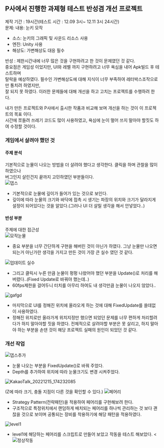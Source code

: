 ## P사에서 진행한 과제형 테스트 반성겸 개선 프로젝트
제작 기간 : 19시간(테스트 시간 : 12.09 3시~ 12.11 3시 24시간)\
문제: 내용: 눈키 모작
  - 소스: 눈키의 그래픽 및 사운드 리소스 사용
  - 엔진: Unity 사용
  - 해상도: 가변해상도 대응 필수
 
 반성 : 제한시간내에 너무 많은 것을 구현하려고 한 것이 문제였던 것 같다.\
 중요점은 게임성 이었지만, UI와 레벨 까지 구현하려고 너무 욕심을 내어 Apk빌드 후 테스트하며\
 탈락을 예상하였다. 필수인 가변해상도에 대해 지식이 너무 부족하여 레터박스조작으로만 퉁치려 하였지만,\
 잘 되지 못 하였다. 이러한 문제들에 대해 개선을 하고 고치는 프로젝트를 수행하려 한다.
 
 내가 만든 프로젝트와 P사에서 출시한 작품과 비교해 보며 개선을 하는 것이 이 프로젝트의 목표 이다.\
 시간에 쪼들려 쓰레기 코드도 많이 사용하였고, 욕심에 눈이 멀어 쓰지 말아야 할짓도 하여 수정할 것이다.

### 게임에서 살려야 했던 것
#### 주제 분석
기본적으로 눈물이 나오는 방법을 더 살려야 했다고 생각한다. 클릭을 하며 관찰을 많이 하였으나\
버그인지 살린건지 끝까지 고민하였던 부분들이다.\
![뎁스](https://user-images.githubusercontent.com/93506849/207499642-12471466-6e1c-49b2-a633-2bf529f90798.JPG)
- 기본적으로 눈물에 깊이가 들어가 있는 것으로 보인다.
- 깊이에 따라 눈물의 크기와 바닥에 접촉 시 생기는 파장의 위치와 크기가 달라지게 설정이 되어있다는 것을 알았다.(그러나 UI 더 살릴 생각을 해서 안넣었다..)

#### 반성 부분
주제에 대한 접근성\
![모작눈물](https://user-images.githubusercontent.com/93506849/207500089-90cecb4f-d132-4572-8ed8-e8dda870c5f3.JPG)
- 중요 부분을 너무 간단하게 구현을 해버린 것이 아닌가 하였다. 그냥 눈물만 나오면 되는거 아닌가란 생각을 가지고 만든 것이 가장 큰 실수 였던 것 같다.

![업데이트 실수](https://user-images.githubusercontent.com/93506849/207500303-750d8a72-89ff-436c-89e7-7dd4e5aaeead.JPG)

- 그리고 클릭시 누른 만큼 눈물이 펑펑 나왔어야 했던 부분을 Update()로 처리를 해버렸다..(Fixed Update로 바꿔야 했는데..)
- 60fps제한을 걸어두니 터치를 아무리 하여도 내 생각만큼 눈물이 나오지 않았다..

 ![gafgd](https://user-images.githubusercontent.com/93506849/207501237-771abf1a-b198-4ad9-9b79-843c2c0560be.JPG)
 
- 마지막으로 UI를 정해진 위치에 올라오게 하는 것에 대해 FixedUpdate를 쓸데없이 사용하였다.
- 정해진 위치로만 올라가게 위치지정만 했으면 되었던 문제를 너무 편하게 처리할려다가 하지 말아야할 짓을 하였다.
전체적으로 살려야할 부분은 못 살리고, 하지 말아야 하는 부분을 손댄 것이 해당 프로젝트 실패의 원인이 되었던 것 같다.

### 개선 작업
![뎁스추가](https://user-images.githubusercontent.com/93506849/207812270-2cbb40a6-e4a8-4b12-9435-076014e55ad9.JPG)
- 눈물 나오는 부분을 FixedUpdate()로 바꿔 주었다.
- Depth를 추가하여 위치에 따라 눈물크기도 변경 시켜주었다.

![KakaoTalk_20221215_174232085](https://user-images.githubusercontent.com/93506849/207813156-ef48dd14-0508-4691-8de8-601eba7a967e.gif)

(Z에 따라 크기, 충돌 지점이 다른 것을 확인할 수 있다.)
![페어리](https://user-images.githubusercontent.com/93506849/208022339-87aeac73-c4bc-41d9-beb3-2d068d477432.JPG)
- Strategy Pattern(전략패턴)을 적용하여 페어리를 구현해보려 한다.
- 구조적으로 특정위치에서 랜덤하게 배치되는 페어리를 하나씩 관리하는 것 보다 괜찮을 것으로 보이며 공통되는 장비를 착용하기에 해당 패턴을 적용하였다.

![level1](https://user-images.githubusercontent.com/93506849/208022467-33b5e746-dc73-4bde-bc99-dcaff629e6cd.JPG)
- level1에 해당하는 페어리를 스크립트로 만들어 보았고 작동을 테스트 해보았다.
 < ![정상작동](https://user-images.githubusercontent.com/93506849/208022545-155d44de-a6de-40b0-8972-9af8e86e9ee8.JPG)

